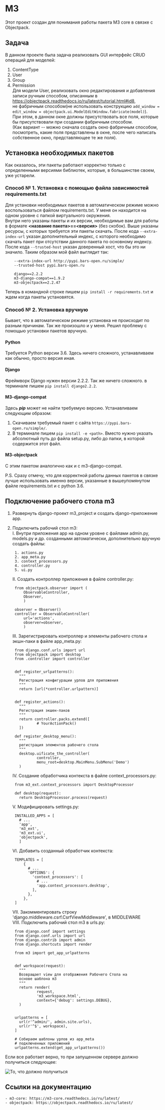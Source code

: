 # M3  
Этот проект создан для понимания работы пакета M3 core в связке с Objectpack.  

## Задача  

В данном проекте была задача реализовать GUI интерфейс CRUD операций для моделей:  
  1. ContentType  
  2. User  
  3. Group  
  4. Permission  
Для модели User, реализовать окно редактирования и добавления записи ручным способом, описанным в https://objectpack.readthedocs.io/ru/latest/tutorial.html#id8,  
не фабричным способом(не использовать конструкцию 
`add_window = edit_window = objectpack.ui.ModelEditWindow.fabricate(model)`).  
При этом, в данном окне должны присутствовать все поля, которые бы присутствовали при создании фабричным способом.  
(Как вариант -- можно сначала создать окно фабричным способом, посмотреть, какие поля представлены в окне, после чего написать собственное окно, представляющее те же поля).

## Установка необходимых пакетов  
Как оказалось, эти пакеты работают корректно только с определенными версиями библиотек, которые, в большинстве своем, уже устарели.  

### Способ № 1. Установка с помощью файла зависимостей requirements.txt  

Для установки необходимых пакетов в автоматическом режиме можно воспользоваться файлом requirements.txt. У меня он находится на одном уровне с папкой виртуального окружения.  
Внутри него указаны пакеты и их версии, необходимые вам для работы в формате **<название пакета>==<версия>** (без скобок).
Выше указаны ресурсы, с которых требуется эти пакеты скачать. 
После кода `--extra-index-url` указан дополнительный индекс, с которого необходимо скачать пакет при отсутствии данного пакета по основному индексу.  
После кода `--trusted-host` указан доверенный хост, что бы это ни значило.
Таким образом мой файл выглядит так:  
```
    --extra-index-url http://pypi.bars-open.ru/simple/  
    --trusted-host pypi.bars-open.ru  
  
    django==2.2.2  
    m3-django-compat==1.9.2  
    m3-objectpack==2.2.47  
```
Теперь в командной строке пишем `pip install -r requirements.txt` и ждем когда пакеты установятся.

### Способ № 2. Установка вручную  
Бывает, что в автоматическом режиме установка не происходит по разным причинам. Так же произошло и у меня. Решил проблему с помощью установки пакетов вручную.
    
#### Python  

Требуется Python версии 3.6. Здесь ничего сложного, устанавливаем как обычно, просто версия иная.

#### Django  

Фреймворк Django нужен версии 2.2.2. Так же ничего сложного. в терминале пишем `pip install django2.2.2`.

#### M3-django-compat

Здесь ***pip*** может не найти требуемую версию. Устанавливаем следующим образом:
  1. Скачиваем требуемый пакет с сайта `https://pypi.bars-open.ru/simple/`. 
  2. В терминале пишем `pip install -e <path>`. Вместо ***<path>*** нужно указать абсолютный путь до файла setup.py, либо до папки, в которой содержится этот файл.  

#### M3-objectpack
  С этим пакетом аналогично как и с m3-django-compat.  
  
P.S. Сразу отмечу, что для корректной работы данных пакетов в связке лучше использовать именно версии, указанные в вышеупомянутом файле requirements.txt и с python 3.6.  
  
## Подключение рабочего стола m3  
  
  1. Развернуть django-проект m3_project и создать django-приложение app.  
  2. Подключить рабочий стол m3:  
      I. Внутри приложения app на одном уровне с файлами admin.py, models.py и др. созданными автоматически, дополнительно вручную создать файлы:  
  
          1. actions.py  
          2. app_meta.py  
          3. context_processors.py  
          4. controller.py  
          5. ui.py  
  
      II. Создать контроллер приложения в файле controller.py:  
  
          from objectpack.observer import (
              ObservableController,
              Observer,
              )
  
          observer = Observer()
          controller = ObservableController(
              url='actions', 
              observer=observer,
              )
  

      III. Зарегистрировать контроллер и элементы рабочего стола и экшн-паки в файле app_meta.py:  
  

          from django.conf.urls import url  
          from objectpack import desktop  
          from .controller import controller  


          def register_urlpatterns():  
            """  
            Регистрация конфигурации урлов для приложения  
            """  
            return [url(*controller.urlpattern)]  


          def register_actions():  
            """  
            Регистрация экшен-паков  
            """  
            return controller.packs.extend([  
                    # YourActionPack()  
            ])  

          def register_desktop_menu():  
            """  
            регистрация элементов рабочего стола  
            """  
            desktop.uificate_the_controller(  
                    controller,  
                    menu_root=desktop.MainMenu.SubMenu('Demo')  
            )  

      IV. Создание обработчика контекста в файле context_processors.py:  
        
          from m3_ext.context_processors import DesktopProcessor

          def desktop(request):  
            return DesktopProcessor.process(request)
      V. Модифицировать settings.py:  
  
          INSTALLED_APPS = [  
            # ...  
            'app',  
            'm3_ext',  
            'm3_ext.ui',  
            'objectpack',  
            ]  
      VI. Добавить созданный обработчик контекста:  
  
          TEMPLATES = [  
              {
                # ...  
                'OPTIONS': {
                  'context_processors': [
                    # ...
                    'app.context_processors.desktop',
                  ],
                },
              },
          ]  
      VII. Закомментировать строку 'django.middleware.csrf.CsrfViewMiddleware', в MIDDLEWARE  
      VIII. Подключить рабочий стол m3 в urls.py:  
          
          from django.conf import settings  
          from django.conf.urls import url  
          from django.contrib import admin  
          from django.shortcuts import render  
  
          from m3 import get_app_urlpatterns  
  
  
          def workspace(request):  
            """  
            Возвращает view для отображения Рабочего Стола на  
            основе шаблона m3  
            """  
            return render(  
                    request,  
                    'm3_workspace.html',  
                    context={'debug': settings.DEBUG},  
            )  
  
  
          urlpatterns = [  
            url(r'^admin/', admin.site.urls),  
            url(r'^$', workspace),  
          ]  
  
          # Собираем шаблоны урлов из app_meta  
          # подключенных приложений  
          urlpatterns.extend(get_app_urlpatterns())  
  Если все работает верно, то при запущенном сервере должно получиться следующее:  
  
  ![То, что должно получиться](https://github.com/RomanKim94/M3/assets/126502451/ea558b0f-56a9-4181-8fd9-f32a5d52b7e1)  
  
  ## Ссылки на документацию  
  
    - m3-core: https://m3-core.readthedocs.io/ru/latest/  
    - objectpack: https://objectpack.readthedocs.io/ru/latest/
